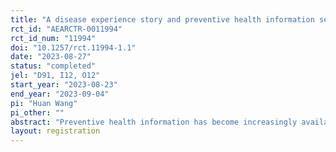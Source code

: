 ```yaml
---
title: "A disease experience story and preventive health information seeking"
rct_id: "AEARCTR-0011994"
rct_id_num: "11994"
doi: "10.1257/rct.11994-1.1"
date: "2023-08-27"
status: "completed"
jel: "D91, I12, O12"
start_year: "2023-08-23"
end_year: "2023-09-04"
pi: "Huan Wang"
pi_other: ""
abstract: "Preventive health information has become increasingly available and accessible in people's daily lives. However, given the abundant information people are exposed to daily, individuals with limited attention and who have been found to pay little attention to health risks and consequences may not seek out preventive health information in their daily lives. In this paper, I conduct a field experiment online in India to test an intervention that increases preventive health information seeking. In the intervention, respondents are presented with a disease experience story related to diabetes. I then measure preventive information seeking in a two-stage design that mimics daily information acquisition experiences."
layout: registration
---
```


